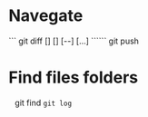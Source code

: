 #   Navegate 
  ``` git diff [<options>] [<commit>] [--] [<path>…​] `````` 
git push
#   Find files folders  
``` ``` git find 
``` git log ```
